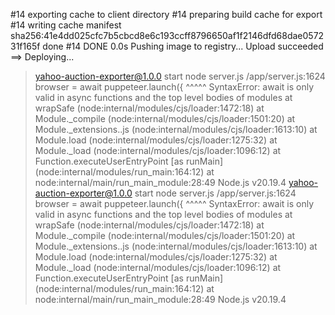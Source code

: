
#14 exporting cache to client directory
#14 preparing build cache for export
#14 writing cache manifest sha256:41e4dd025cfc7b5cbcd8e6c193ccff8796650af1f2146dfd68dae057231f165f done
#14 DONE 0.0s
Pushing image to registry...
Upload succeeded
==> Deploying...
> yahoo-auction-exporter@1.0.0 start
> node server.js
/app/server.js:1624
        browser = await puppeteer.launch({
                  ^^^^^
SyntaxError: await is only valid in async functions and the top level bodies of modules
    at wrapSafe (node:internal/modules/cjs/loader:1472:18)
    at Module._compile (node:internal/modules/cjs/loader:1501:20)
    at Module._extensions..js (node:internal/modules/cjs/loader:1613:10)
    at Module.load (node:internal/modules/cjs/loader:1275:32)
    at Module._load (node:internal/modules/cjs/loader:1096:12)
    at Function.executeUserEntryPoint [as runMain] (node:internal/modules/run_main:164:12)
    at node:internal/main/run_main_module:28:49
Node.js v20.19.4
> yahoo-auction-exporter@1.0.0 start
> node server.js
/app/server.js:1624
        browser = await puppeteer.launch({
                  ^^^^^
SyntaxError: await is only valid in async functions and the top level bodies of modules
    at wrapSafe (node:internal/modules/cjs/loader:1472:18)
    at Module._compile (node:internal/modules/cjs/loader:1501:20)
    at Module._extensions..js (node:internal/modules/cjs/loader:1613:10)
    at Module.load (node:internal/modules/cjs/loader:1275:32)
    at Module._load (node:internal/modules/cjs/loader:1096:12)
    at Function.executeUserEntryPoint [as runMain] (node:internal/modules/run_main:164:12)
    at node:internal/main/run_main_module:28:49
Node.js v20.19.4